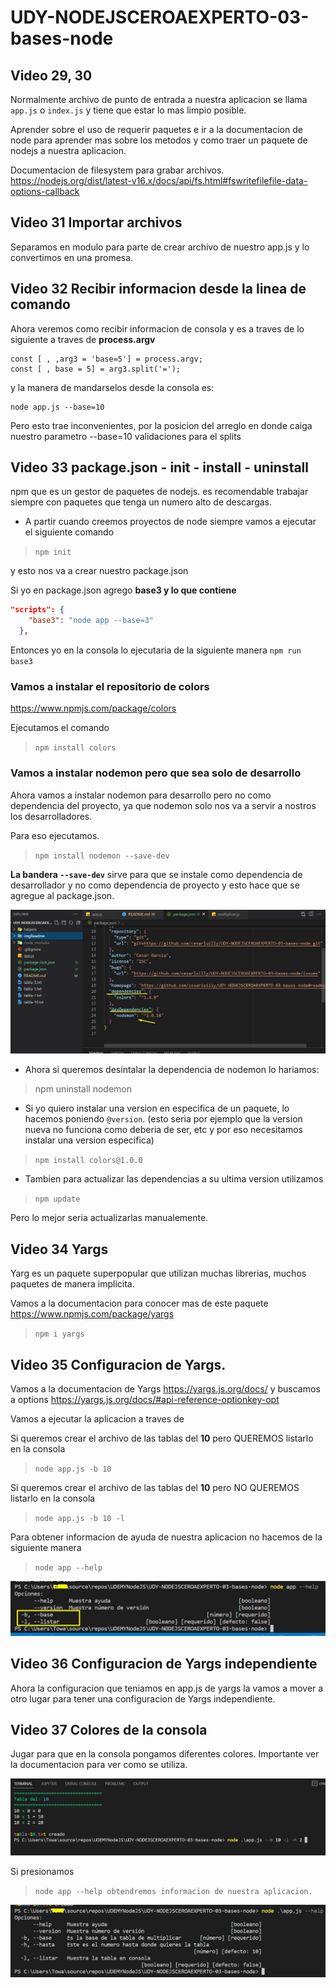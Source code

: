 # UDY-NODEJSCEROAEXPERTO-03-bases-node

## Video 29, 30

Normalmente archivo de punto de entrada a nuestra aplicacion
se llama `app.js` o `index.js` y tiene que estar lo mas limpio posible.

Aprender sobre el uso de requerir paquetes e ir a la documentacion
de node para aprender mas sobre los metodos y como traer un paquete
de nodejs a nuestra aplicacion.

Documentacion de filesystem para grabar archivos.
https://nodejs.org/dist/latest-v16.x/docs/api/fs.html#fswritefilefile-data-options-callback

## Video 31 Importar archivos
Separamos en modulo para parte de crear archivo de nuestro app.js y lo convertimos en una promesa.

## Video 32 Recibir informacion desde la linea de comando
Ahora veremos como recibir informacion de consola y es a traves de lo siguiente a traves de **process.argv**
```
const [ , ,arg3 = 'base=5'] = process.argv;
const [ , base = 5] = arg3.split('=');
```
y la manera de mandarselos desde la consola es:

```
node app.js --base=10
```
Pero esto trae inconvenientes, por la posicion del arreglo en 
donde caiga nuestro parametro --base=10 validaciones para el 
splits

## Video 33 package.json - init - install - uninstall

npm que es un gestor de paquetes de nodejs. es recomendable 
trabajar siempre con paquetes que tenga un numero alto de 
descargas.

* A partir cuando creemos proyectos de node siempre vamos a ejecutar el siguiente comando
> `npm init`

y esto nos va a crear nuestro package.json

Si yo en package.json agrego **base3 y lo que contiene**
```json
"scripts": {
    "base3": "node app --base=3"
  },
```

Entonces yo en la consola lo ejecutaria de la siguiente manera 
`npm run base3`

### Vamos a instalar el repositorio de colors
https://www.npmjs.com/package/colors

Ejecutamos el comando 

> `npm install colors`

### Vamos a instalar nodemon pero que sea solo de desarrollo

Ahora vamos a instalar nodemon para desarrollo pero no
como dependencia del proyecto, ya que nodemon solo nos va 
a servir a nostros los desarrolladores.

Para eso ejecutamos.
> `npm install nodemon --save-dev`

**La bandera `--save-dev`** sirve para que se instale como 
dependencia de desarrollador y no como dependencia de proyecto 
y esto hace que se agregue al package.json.

![nodemonInstall](./imgReadme/nodemonInstall.jpg)

* Ahora si queremos desintalar la dependencia de nodemon lo hariamos:

> npm uninstall nodemon

* Si yo quiero instalar una version en especifica de un paquete, 
lo hacemos poniendo `@version`. (esto seria por ejemplo que la version nueva no funciona como deberia de ser, etc y por eso necesitamos instalar una version especifica)

> `npm install colors@1.0.0`

* Tambien para actualizar las dependencias a su ultima version utilizamos
> `npm update`

Pero lo mejor seria actualizarlas manualemente.

## Video 34 Yargs

Yarg es un paquete superpopular que utilizan muchas librerias, 
muchos paquetes de manera implicita.

Vamos a la documentacion para conocer mas de este paquete
https://www.npmjs.com/package/yargs

> `npm i yargs`

## Video 35 Configuracion de Yargs.

Vamos a la documentacion de Yargs https://yargs.js.org/docs/
y buscamos a options https://yargs.js.org/docs/#api-reference-optionkey-opt

Vamos a ejecutar la aplicacion a traves de 

Si queremos crear el archivo de las tablas del **10** pero QUEREMOS
listarlo en la consola
> `node app.js -b 10` 

Si queremos crear el archivo de las tablas del **10** pero NO 
QUEREMOS listarlo en la consola
> `node app.js -b 10 -l` 

Para obtener informacion de ayuda de nuestra aplicacion no hacemos de la
siguiente manera
> `node app --help` 

![apphelp](./imgReadme/apphelp.jpg)

## Video 36 Configuracion de Yargs independiente

Ahora la configuracion que teniamos en app.js de yargs la vamos a mover a otro lugar para tener una 
configuracion de Yargs independiente.

## Video 37 Colores de la consola

Jugar para que en la consola pongamos diferentes colores. 
Importante ver la documentacion para ver como se utiliza.

![hasta2Consola](./imgReadme/hasta2Consola.jpg)

Si presionamos 
> `node app --help obtendremos informacion de nuestra aplicacion.`

![appHelp2](./imgReadme/appHelp2.jpg)


















